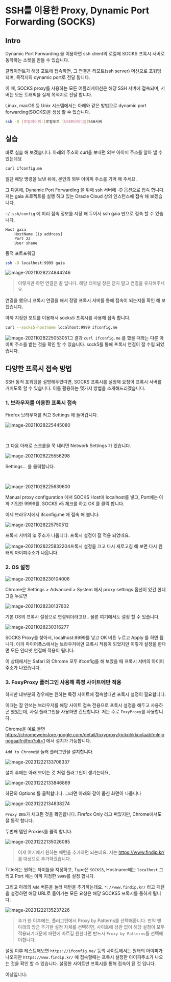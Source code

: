 # SSH를 이용한 Proxy, Dynamic Port Forwarding (SOCKS) 

## Intro

Dynamic Port Forwarding 을 이용하면 ssh client의 로컬에 SOCKS 프록시 서버로 동작하는 소켓을 만들 수 있습니다. 

클라이언트가 해당 포트에 접속하면, 그 연결은 리모트(ssh server) 머신으로 포워딩 되며, 목적지의 dynamic port로 전달 됩니다.

이 때, SOCKS proxy를 사용하는 모든 어플리케이션은 해당 SSH 서버에 접속되며, 서버는 모든 트래픽을 실제 목적지로 전달 합니다.

Linux, macOS 등 Unix 시스템에서는 아래와 같은 방법으로 dynamic port forwarding(SOCKS)을 생성 할 수 있습니다.

```bash
ssh -D [로컬아이피:]로컬포트 [USER아이디@]SSH서버
```

## 실습	

바로 실습 해 보겠습니다. 아래의 주소의 curl을 보내면 외부 아이피 주소를 알아 낼 수 있는데요

```bash
curl ifconfig.me	
```

일단 해당 명령을 보낸 뒤에, 본인의 외부 아이피 주소를 기억 해 주세요.

그 다음에, Dynamic Port Forwarding 을 위해 ssh 서버에 -D 옵션으로 접속 합니다. 저는 gaia 프로젝트를 실행 하고 있는 Oracle Cloud 상의 인스턴스에 접속 해 보겠습니다.

`~/.ssh/config` 에 미리 접속 정보를 저장 해 두어서 ssh gaia 만으로 접속 할 수 있습니다.

```
Host gaia
	HostName [ip address]
	Port 22
	User shane
```

동적 포트포워딩

```bash
ssh -D localhost:9999 gaia
```

![image-20211028224844246](https://raw.githubusercontent.com/Shane-Park/mdblog/main/OS/linux/proxy.assets/image-20211028224844246.png)

> 이렇게만 하면 연결은 끝 입니다. 해당 터미널 창은 닫지 말고 연결을 유지해주세요.

연결을 했으니 프록시 연결을 해서 정말 프록시 서버를 통해 접속이 되는지를 확인 해 보겠습니다.

아까 지정한 포트를 이용해서 socks5 프록시를 사용해 접속 합니다.

```bash
curl --socks5-hostname localhost:9999 ifconfig.me
```

![image-20211028225053051](https://raw.githubusercontent.com/Shane-Park/mdblog/main/OS/linux/proxy.assets/image-20211028225053051.png)그 결과 `curl ifconfig.me` 를 했을 때와는 다른 아이피 주소를 받는 것을 확인 할 수 있습니다. sock5를 통해 프록시 연결이 잘 수립 되었습니다.

## 다양한 프록시 접속 방법

SSH 동적 포워딩을 설명해두었따면, SOCKS 프록시를 설정해 요청이 프록시 서버를 거치도록 할 수 있습니다. 이를 활용하는 몇가지 방법을 소개해드리겠습니다.

### 1. 브라우저를 이용한 프록시 접속

Firefox 브라우저를 켜고 Settings 에 들어갑니다.

![image-20211028225445080](https://raw.githubusercontent.com/Shane-Park/mdblog/main/OS/linux/proxy.assets/image-20211028225445080.png)

​	

그 다음 아래로 스크롤을 쭉 내리면 Network Settings 가 있습니다.

![image-20211028225556298](https://raw.githubusercontent.com/Shane-Park/mdblog/main/OS/linux/proxy.assets/image-20211028225556298.png)

Settings... 를 클릭합니다.

​	

![image-20211028225639600](https://raw.githubusercontent.com/Shane-Park/mdblog/main/OS/linux/proxy.assets/image-20211028225639600.png)

Manual proxy configuration 에서 SOCKS Host에 localhost를 넣고, Port에는 아까 기입한 9999를, SOCKS v5 체크를 하고 OK 를 클릭 합니다.

이제 브라우저에서 ifconfig.me 에 접속 해 봅니다.		

![image-20211028225750512](https://raw.githubusercontent.com/Shane-Park/mdblog/main/OS/linux/proxy.assets/image-20211028225750512.png)

프록시 서버의 ip 주소가 나옵니다. 프록시 설정이 잘 적용 되었네요.

![image-20211028225832204](https://raw.githubusercontent.com/Shane-Park/mdblog/main/OS/linux/proxy.assets/image-20211028225832204.png)프록시 설정을 끄고 다시 새로고침 해 보면 다시 원래의 아이피주소가 나옵니다.

### 2. OS 설정

![image-20211028230104006](https://raw.githubusercontent.com/Shane-Park/mdblog/main/OS/linux/proxy.assets/image-20211028230104006.png)

Chrome은 Settings > Advanced > System 에서 proxy settings 옵션이 있긴 한데 그걸 누르면	

![image-20211028230137602](https://raw.githubusercontent.com/Shane-Park/mdblog/main/OS/linux/proxy.assets/image-20211028230137602.png)

기본 OS의 프록시 설정으로 연결되더라고요.. 물론 여기에서도 설정 할 수 있습니다.

![image-20211028230316277](https://raw.githubusercontent.com/Shane-Park/mdblog/main/OS/linux/proxy.assets/image-20211028230316277.png)

SOCKS Proxy를 찾아서, localhost:9999를 넣고 OK 버튼 누르고 Apply 를 하면 됩니다. 아까 파이어폭스에서는 브라우저에만 프록시 적용이 되었지만 이렇게 설정을 한다면 모든 인터넷 연결에 적용이 됩니다.

이 상태에서는 Safari 와 Chrome 모두 ifconfig를 해 보았을 때 프록시 서버의 아이피 주소가 나왔습니다.

### 3. FoxyProxy 플러그인 사용해 특정 사이트에만 적용

하지만 대부분의 경우에는 원하는 특정 사이트에 접속할때만 프록시 설정이 필요합니다. 

이때는 잘 안쓰는 브라우저를 해당 사이트 접속 전용으로 프록시 설정을 해두고 사용하곤 했었는데, 사실 플러그인을 사용하면 간단합니다. 저는 주로 `FoxyProxy`를 사용합니다. 

Chrome을 예로 들면 https://chromewebstore.google.com/detail/foxyproxy/gcknhkkoolaabfmlnjonogaaifnjlfnp?pli=1 에서 설치가 가능합니다.

`Add to Chrome`을 눌러 플러그인을 설치합니다.

![image-20231222133708337](https://raw.githubusercontent.com/Shane-Park/mdblog/main/OS/linux/proxy.assets/image-20231222133708337.png)

설치 후에는 아래 보이는 것 처럼 플러그인이 생기는데요,

![image-20231222133846869](https://raw.githubusercontent.com/Shane-Park/mdblog/main/OS/linux/proxy.assets/image-20231222133846869.png)

하단의 Options 를 클릭합니다. 그러면 아래와 같이 옵션 화면이 나옵니다

![image-20231222134838274](https://raw.githubusercontent.com/Shane-Park/mdblog/main/OS/linux/proxy.assets/image-20231222134838274.png)

`Proxy DNS`가 체크된 것을 확인합니다. Firefox Only 라고 써있지만, Chrome에서도 잘 동작 합니다.

두번째 탭인 Proxies를 클릭 합니다.

![image-20231222135026085](https://raw.githubusercontent.com/Shane-Park/mdblog/main/OS/linux/proxy.assets/image-20231222135026085.png)

> 이제 여기에서 원하는 패턴을 추가하면 되는데요. 저는 https://www.findip.kr/ 를 대상으로 추가하겠습니다.

Title에는 원하는 타이틀을 지정하고, Type은 `SOCKS5`, Hostname에는 `localhost` 그리고 Port 에는 아까 지정한 `9999`를 설정 합니다.

그리고 아래의 `Add` 버튼을 눌러 패턴을 추가하는데요. `*://www.findip.kr/` 라고 패턴을 설정하면 해당 URL로 들어가는 모든 요청은 해당 SOCKS5 프록시를 통하게 됩니다.

![image-20231222135237226](https://raw.githubusercontent.com/Shane-Park/mdblog/main/OS/linux/proxy.assets/image-20231222135237226.png)

> 추가 한 이후에는, 플러그인에서 Proxy by Patterns를 선택해줍니다. 만약 맨 아래의 방금 추가한 설정 자체를 선택하면, 사이트에 상관 없이 해당 설정이 모두 적용되기때문에 패턴에 따르길 원한다면 반드시 `Proxy by Patterns`를 선택해야합니다.

설정 이후 테스트해보면 `https://ifconfig.me/` 등의 사이트에서는 원래의 아이피가 나오지만 `https://www.findip.kr/` 에 접속할때는 프록시 설정한 아이피주소가 나오는 것을 확인 할 수 있습니다. 설정한 사이트만 프록시를 통해 접속이 된 것 입니다.

이상입니다.
